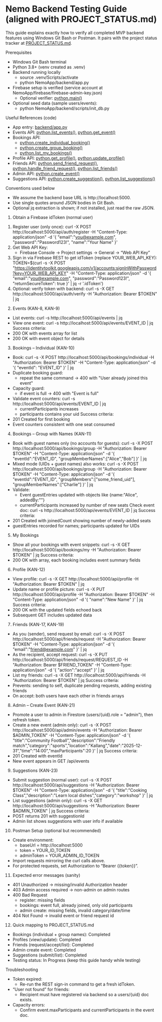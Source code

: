 # Nemo Backend Testing Guide (aligned with PROJECT_STATUS.md)

This guide explains exactly how to verify all completed MVP backend features using Windows Git Bash or Postman. It pairs with the project status tracker at [PROJECT_STATUS.md](NemoApp/PROJECT_STATUS.md).

Prerequisites
- Windows Git Bash terminal
- Python 3.8+ (venv created as .venv)
- Backend running locally
  - source .venv/Scripts/activate
  - python NemoApp/backend/app.py
- Firebase setup is verified (service account at NemoApp/firebase/firebase-admin-key.json)
  - Optional verifier: [python.main()](NemoApp/backend/scripts/verify_firebase.py:6)
- Optional seed data (sample users/events):
  - python NemoApp/backend/scripts/init_db.py

Useful References (code)
- App entry: [backend/app.py](NemoApp/backend/app.py)
- Events API: [python.list_events()](NemoApp/backend/api/events.py:12), [python.get_event()](NemoApp/backend/api/events.py:57)
- Bookings API: 
  - [python.create_individual_booking()](NemoApp/backend/api/bookings.py:16)
  - [python.create_group_booking()](NemoApp/backend/api/bookings.py:83)
  - [python.list_my_bookings()](NemoApp/backend/api/bookings.py:224)
- Profile API: [python.get_profile()](NemoApp/backend/api/profile.py:12), [python.update_profile()](NemoApp/backend/api/profile.py:29)
- Friends API: [python.send_friend_request()](NemoApp/backend/api/friends.py:18), [python.handle_friend_request()](NemoApp/backend/api/friends.py:63), [python.list_friends()](NemoApp/backend/api/friends.py:105)
- Admin API: [python.create_event()](NemoApp/backend/api/admin.py:22)
- Suggestions API: [python.create_suggestion()](NemoApp/backend/api/suggestions.py:12), [python.list_suggestions()](NemoApp/backend/api/suggestions.py:44)

Conventions used below
- We assume the backend base URL is http://localhost:5000.
- Use single quotes around JSON bodies in Git Bash.
- Optional jq extraction is shown; if not installed, just read the raw JSON.

01) Obtain a Firebase idToken (normal user)
1. Register user (only once):
   curl -X POST http://localhost:5000/api/auth/register -H "Content-Type: application/json" -d '{ "email":"you@example.com", "password":"Password123!", "name":"Your Name" }'
2. Get Web API Key:
   - Firebase Console → Project settings → General → “Web API Key”
3. Sign in via Firebase REST to get idToken (replace YOUR_WEB_API_KEY):
   TOKEN=$(curl -s -X POST "https://identitytoolkit.googleapis.com/v1/accounts:signInWithPassword?key=YOUR_WEB_API_KEY" -H "Content-Type: application/json" -d '{ "email":"you@example.com", "password":"Password123!", "returnSecureToken": true }' | jq -r '.idToken')
4. Optional: verify token with backend:
   curl -s -X GET http://localhost:5000/api/auth/verify -H "Authorization: Bearer $TOKEN" | jq

02) Events (KAN-8, KAN-9)
- List events:
  curl -s http://localhost:5000/api/events | jq
- View one event:
  curl -s http://localhost:5000/api/events/EVENT_ID | jq
Success criteria:
- 200 OK with events array for list
- 200 OK with event object for details

03) Bookings – Individual (KAN-10)
- Book:
  curl -s -X POST http://localhost:5000/api/bookings/individual -H "Authorization: Bearer $TOKEN" -H "Content-Type: application/json" -d '{ "eventId": "EVENT_ID" }' | jq
- Duplicate booking guard:
  - repeat the same command → 400 with "User already joined this event"
- Capacity guard:
  - if event is full → 400 with "Event is full"
- Validate event counters:
  curl -s http://localhost:5000/api/events/EVENT_ID | jq
  - currentParticipants increases
  - participants contains your uid
Success criteria:
- 201 Created for first booking
- Event counters consistent with one seat consumed

04) Bookings – Group with Names (KAN-11)
- Book with guest names only (no accounts for guests):
  curl -s -X POST http://localhost:5000/api/bookings/group -H "Authorization: Bearer $TOKEN" -H "Content-Type: application/json" -d '{ "eventId":"EVENT_ID", "groupMemberNames":["Alice","Bob"] }' | jq
- Mixed mode (UIDs + guest names) also works:
  curl -s -X POST http://localhost:5000/api/bookings/group -H "Authorization: Bearer $TOKEN" -H "Content-Type: application/json" -d '{ "eventId":"EVENT_ID", "groupMembers":["some_friend_uid"], "groupMemberNames":["Charlie"] }' | jq
- Validate:
  - Event guestEntries updated with objects like {name:"Alice", addedBy:"<your-uid>"}
  - currentParticipants increased by number of new seats
Check event doc:
  curl -s http://localhost:5000/api/events/EVENT_ID | jq
Success criteria:
- 201 Created with joinedCount showing number of newly-added seats
- guestEntries recorded for names; participants updated for UIDs

05) My Bookings
- Show all your bookings with event snippets:
  curl -s -X GET http://localhost:5000/api/bookings/my -H "Authorization: Bearer $TOKEN" | jq
Success criteria:
- 200 OK with array, each booking includes event summary fields

06) Profile (KAN-12)
- View profile:
  curl -s -X GET http://localhost:5000/api/profile -H "Authorization: Bearer $TOKEN" | jq
- Update name or profile picture:
  curl -s -X PUT http://localhost:5000/api/profile -H "Authorization: Bearer $TOKEN" -H "Content-Type: application/json" -d '{ "name":"New Name" }' | jq
Success criteria:
- 200 OK with the updated fields echoed back
- Subsequent GET includes updated data

07) Friends (KAN-17, KAN-19)
- As you (sender), send request by email:
  curl -s -X POST http://localhost:5000/api/friends/request -H "Authorization: Bearer $TOKEN" -H "Content-Type: application/json" -d '{ "email":"friend@example.com" }' | jq
- As the recipient, accept request:
  curl -s -X PUT http://localhost:5000/api/friends/request/REQUEST_ID -H "Authorization: Bearer $FRIEND_TOKEN" -H "Content-Type: application/json" -d '{ "action":"accept" }' | jq
- List my friends:
  curl -s -X GET http://localhost:5000/api/friends -H "Authorization: Bearer $TOKEN" | jq
Success criteria:
- Prevents: sending to self, duplicate pending requests, adding existing friends
- On accept: both users have each other in friends arrays

08) Admin – Create Event (KAN-21)
- Promote a user to admin in Firestore (users/{uid}.role = "admin"), then refresh token.
- Create a new event (admin only):
  curl -s -X POST http://localhost:5000/api/admin/events -H "Authorization: Bearer $ADMIN_TOKEN" -H "Content-Type: application/json" -d '{ "title":"Community Football","description":"Friendly match","category":"sports","location":"Kallang","date":"2025-12-31","time":"14:00","maxParticipants":20 }' | jq
Success criteria:
- 201 Created with eventId
- New event appears in GET /api/events

09) Suggestions (KAN-23)
- Submit suggestion (normal user):
  curl -s -X POST http://localhost:5000/api/suggestions -H "Authorization: Bearer $TOKEN" -H "Content-Type: application/json" -d '{ "title":"Cooking Class","description":"Learn local dishes","category":"workshop" }' | jq
- List suggestions (admin only):
  curl -s -X GET http://localhost:5000/api/suggestions -H "Authorization: Bearer $ADMIN_TOKEN" | jq
Success criteria:
- POST returns 201 with suggestionId
- Admin list shows suggestions with user info if available

10) Postman Setup (optional but recommended)
- Create environment:
  - baseUrl = http://localhost:5000
  - token = YOUR_ID_TOKEN
  - adminToken = YOUR_ADMIN_ID_TOKEN
- Import requests mirroring the curl calls above.
- For protected requests, set Authorization to “Bearer {{token}}”.

11) Expected error messages (sanity)
- 401 Unauthorized → missing/invalid Authorization header
- 403 Admin access required → non-admin on admin routes
- 400 Bad Request
  - register: missing fields
  - bookings: event full, already joined, only old participants
  - admin create: missing fields, invalid category/date/time
- 404 Not Found → invalid event or friend request id

12) Quick mapping to PROJECT_STATUS.md
- Bookings (individual + group names): Completed
- Profiles (view/update): Completed
- Friends (request/accept/list): Completed
- Admin create event: Completed
- Suggestions (submit/list): Completed
- Testing status: In Progress (keep this guide handy while testing)

Troubleshooting
- Token expired:
  - Re-run the REST sign-in command to get a fresh idToken.
- “User not found” for friends:
  - Recipient must have registered via backend so a users/{uid} doc exists.
- Capacity errors:
  - Confirm event.maxParticipants and currentParticipants in the event doc.
